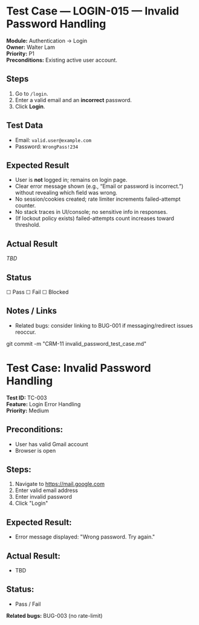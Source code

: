 # Test Case — LOGIN-015 — Invalid Password Handling

**Module:** Authentication → Login  
**Owner:** Walter Lam  
**Priority:** P1  
**Preconditions:** Existing active user account.

## Steps
1. Go to `/login`.
2. Enter a valid email and an **incorrect** password.
3. Click **Login**.

## Test Data
- Email: `valid.user@example.com`
- Password: `WrongPass!234`

## Expected Result
- User is **not** logged in; remains on login page.
- Clear error message shown (e.g., “Email or password is incorrect.”) without revealing which field was wrong.
- No session/cookies created; rate limiter increments failed-attempt counter.
- No stack traces in UI/console; no sensitive info in responses.
- (If lockout policy exists) failed-attempts count increases toward threshold.

## Actual Result
_TBD_

## Status
☐ Pass ☐ Fail ☐ Blocked

## Notes / Links
- Related bugs: consider linking to BUG-001 if messaging/redirect issues reoccur.

git commit -m "CRM-11 invalid_password_test_case.md"

# Test Case: Invalid Password Handling

**Test ID:** TC-003  
**Feature:** Login Error Handling  
**Priority:** Medium  

## Preconditions:
- User has valid Gmail account
- Browser is open

## Steps:
1. Navigate to https://mail.google.com
2. Enter valid email address
3. Enter invalid password
4. Click "Login"

## Expected Result:
- Error message displayed: "Wrong password. Try again."

## Actual Result:
- TBD

## Status:
- Pass / Fail

**Related bugs:** BUG-003 (no rate-limit)
